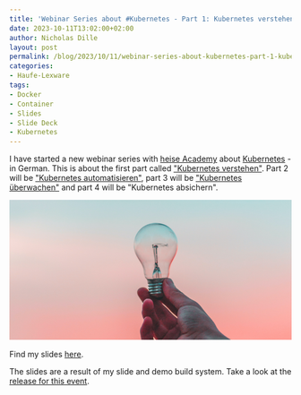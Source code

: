 ```yaml
---
title: 'Webinar Series about #Kubernetes - Part 1: Kubernetes verstehen (German)'
date: 2023-10-11T13:02:00+02:00
author: Nicholas Dille
layout: post
permalink: /blog/2023/10/11/webinar-series-about-kubernetes-part-1-kubernetes-verstehen/
categories:
- Haufe-Lexware
tags:
- Docker
- Container
- Slides
- Slide Deck
- Kubernetes
---
```

I have started a new webinar series with [heise Academy](https://heise-academy.de/) about [Kubernetes](https://heise-academy.de/webinare/kubernetes1023) - in German. This is about the first part called ["Kubernetes verstehen"](https://heise-academy.de/webinare/kubernetes1023_konzepte). Part 2 will be ["Kubernetes automatisieren"](/blog/2023/10/18/webinar-series-about-kubernetes-part-2-kubernetes-automatisieren/), part 3 will be ["Kubernetes überwachen"](/blog/2023/10/25/webinar-series-about-kubernetes-part-3-kubernetes-ueberwachen/) and part 4 will be "Kubernetes absichern".

<img src="/media/2023/10/diego-ph-fIq0tET6llw-unsplash.jpg" style="object-fit: cover; object-position: center 45%; width: 100%; height: 250px;" />

<!--more-->

Find my slides [here](/slides/2023-10-11/heise-Kubernetes-verstehen.html).

The slides are a result of my slide and demo build system. Take a look at the [release for this event](https://github.com/nicholasdille/container-slides/releases/tag/20231011).